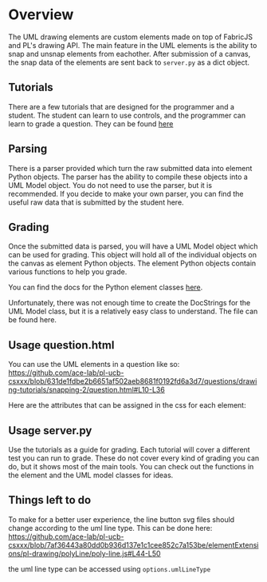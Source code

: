 # Overview
The UML drawing elements are custom elements made on top of FabricJS and PL's drawing API. The main feature in the UML elements is the ability to snap and unsnap elements from eachother. After submission of a canvas, the snap data of the elements are sent back to `server.py` as a dict object.

## Tutorials
There are a few tutorials that are designed for the programmer and a student. The student can learn to use controls, and the programmer can learn to grade a question. They can be found [here](https://github.com/ace-lab/pl-ucb-csxxx/tree/uml-drawing-elements/questions/drawing-tutorials)

## Parsing
There is a parser provided which turn the raw submitted data into element Python objects. The parser has the ability to compile these objects into a UML Model object. You do not need to use the parser, but it is recommended. If you decide to make your own parser, you can find the useful raw data that is submitted by the student here.

## Grading
Once the submitted data is parsed, you will have a UML Model object which can be used for grading. This object will hold all of the individual objects on the canvas as element Python objects. The element Python objects contain various functions to help you grade. 

You can find the docs for the Python element classes [here](https://github.com/ace-lab/pl-csulb-cecs323/blob/drawing-elements-dev/serverFilesCourse/docs/uml_element_classes.py.md).

Unfortunately, there was not enough time to create the DocStrings for the UML Model class, but it is a relatively easy class to understand.
The file can be found here.

## Usage question.html
You can use the UML elements in a question like so: https://github.com/ace-lab/pl-ucb-csxxx/blob/631de1fdbe2b6651af502aeb8681f0192fd6a3d7/questions/drawing-tutorials/snapping-2/question.html#L10-L36

Here are the attributes that can be assigned in the css for each element:


## Usage server.py
Use the tutorials as a guide for grading. Each tutorial will cover a different test you can run to grade. These do not cover every kind of grading you can do, but it shows most of the main tools. You can check out the functions in the element and the UML model classes for ideas.

## Things left to do
To make for a better user experience, the line button svg files should change according to the uml line type. This can be done here: 
https://github.com/ace-lab/pl-ucb-csxxx/blob/7af36443a80dd0b936d137e1c1cee852c7a153be/elementExtensions/pl-drawing/polyLine/poly-line.js#L44-L50

the uml line type can be accessed using `options.umlLineType`
